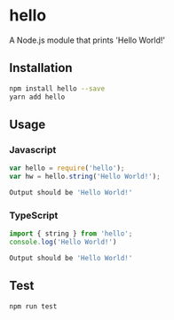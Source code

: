 # hello
A Node.js module that prints 'Hello World!'

## Installation 
```sh
npm install hello --save
yarn add hello
```

## Usage

### Javascript

```javascript
var hello = require('hello');
var hw = hello.string('Hello World!');
```
```sh
Output should be 'Hello World!'
```

### TypeScript
```typescript
import { string } from 'hello';
console.log('Hello World!')
```
```sh
Output should be 'Hello World!'
```

## Test 
```sh
npm run test
```
